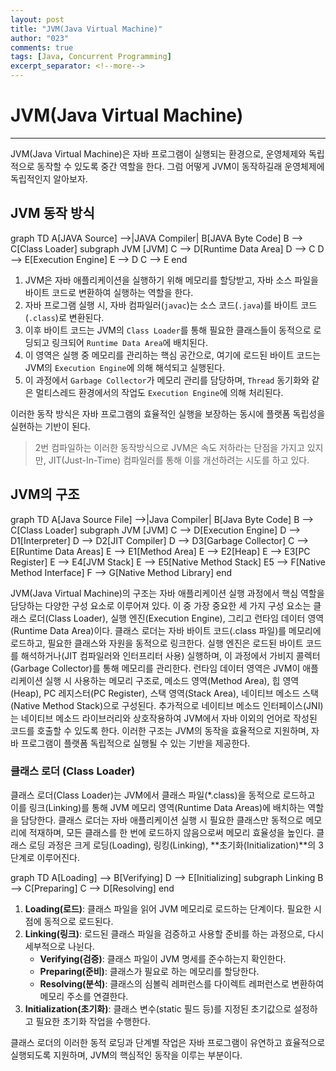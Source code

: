 ```yaml
---
layout: post
title: "JVM(Java Virtual Machine)"
author: "023"
comments: true
tags: [Java, Concurrent Programming]
excerpt_separator: <!--more-->
---
```


# JVM(Java Virtual Machine)

<hr>

JVM(Java Virtual Machine)은 자바 프로그램이 실행되는 환경으로, 운영체제와 독립적으로 동작할 수 있도록 중간 역할을 한다.
그럼 어떻게 JVM이 동작하길래 운영체제에 독립적인지 알아보자.

## JVM 동작 방식

<div class="mermaid">
graph TD
    A[JAVA Source] -->|JAVA Compiler| B[JAVA Byte Code]
    B --> C[Class Loader]
    subgraph JVM [JVM]
        C --> D[Runtime Data Area]
        D --> C
        D --> E[Execution Engine]
        E --> D
        C --> E
    end
</div>

1. JVM은 자바 애플리케이션을 실행하기 위해 메모리를 할당받고, 자바 소스 파일을 바이트 코드로 변환하여 실행하는 역할을 한다.
2. 자바 프로그램 실행 시, 자바 컴파일러(`javac`)는 소스 코드(`.java`)를 바이트 코드(`.class`)로 변환된다.
3. 이후 바이트 코드는 JVM의 `Class Loader`를 통해 필요한 클래스들이 동적으로 로딩되고 링크되어 `Runtime Data Area`에 배치된다.
4. 이 영역은 실행 중 메모리를 관리하는 핵심 공간으로, 여기에 로드된 바이트 코드는 JVM의 `Execution Engine`에 의해 해석되고 실행된다.
5. 이 과정에서 `Garbage Collector`가 메모리 관리를 담당하며, `Thread` 동기화와 같은 멀티스레드 환경에서의 작업도 `Execution Engine`에 의해 처리된다.

이러한 동작 방식은 자바 프로그램의 효율적인 실행을 보장하는 동시에 플랫폼 독립성을 실현하는 기반이 된다.
> 2번 컴파일하는 이러한 동작방식으로 JVM은 속도 저하라는 단점을 가지고 있지만, JIT(Just-In-Time) 컴파일러를 통해 이를 개선하려는 시도를 하고 있다.

## JVM의 구조

<div class="mermaid"> 
graph TD
A[Java Source File] -->|Java Compiler| B[Java Byte Code]
B --> C[Class Loader]
    subgraph JVM [JVM]
        C --> D[Execution Engine]
        D --> D1[Interpreter]
        D --> D2[JIT Compiler]
        D --> D3[Garbage Collector]
        C --> E[Runtime Data Areas]
        E --> E1[Method Area]
        E --> E2[Heap]
        E --> E3[PC Register]
        E --> E4[JVM Stack]
        E --> E5[Native Method Stack] 
        E5 --> F[Native Method Interface]
        F --> G[Native Method Library]
    end
</div>

JVM(Java Virtual Machine)의 구조는 자바 애플리케이션 실행 과정에서 핵심 역할을 담당하는 다양한 구성 요소로 이루어져 있다.
이 중 가장 중요한 세 가지 구성 요소는 클래스 로더(Class Loader), 실행 엔진(Execution Engine), 그리고 런타임 데이터 영역(Runtime Data Area)이다.
클래스 로더는 자바 바이트 코드(.class 파일)를 메모리에 로드하고, 필요한 클래스와 자원을 동적으로 링크한다.
실행 엔진은 로드된 바이트 코드를 해석하거나(JIT 컴파일러와 인터프리터 사용) 실행하며, 이 과정에서 가비지 콜렉터(Garbage Collector)를 통해 메모리를 관리한다.
런타임 데이터 영역은 JVM이 애플리케이션 실행 시 사용하는 메모리 구조로, 메소드 영역(Method Area), 힙 영역(Heap), PC 레지스터(PC Register), 스택 영역(Stack Area), 네이티브 메소드 스택(Native Method Stack)으로 구성된다.
추가적으로 네이티브 메소드 인터페이스(JNI)는 네이티브 메소드 라이브러리와 상호작용하여 JVM에서 자바 이외의 언어로 작성된 코드를 호출할 수 있도록 한다.
이러한 구조는 JVM의 동작을 효율적으로 지원하며, 자바 프로그램이 플랫폼 독립적으로 실행될 수 있는 기반을 제공한다.

### 클래스 로더 (Class Loader)

클래스 로더(Class Loader)는 JVM에서 클래스 파일(*.class)을 동적으로 로드하고 이를 링크(Linking)를 통해 JVM 메모리 영역(Runtime Data Areas)에 배치하는 역할을 담당한다.
클래스 로더는 자바 애플리케이션 실행 시 필요한 클래스만 동적으로 메모리에 적재하며, 모든 클래스를 한 번에 로드하지 않음으로써 메모리 효율성을 높인다.
클래스 로딩 과정은 크게 로딩(Loading), 링킹(Linking), **초기화(Initialization)**의 3단계로 이루어진다.

<div class="mermaid">
graph TD
    A[Loading] --> B[Verifying]
    D --> E[Initializing]
    subgraph Linking
        B --> C[Preparing]
    C --> D[Resolving]
    end
</div>

1. **Loading(로드)**: 클래스 파일을 읽어 JVM 메모리로 로드하는 단계이다. 필요한 시점에 동적으로 로드된다.
2. **Linking(링크)**: 로드된 클래스 파일을 검증하고 사용할 준비를 하는 과정으로, 다시 세부적으로 나뉜다.
    - **Verifying(검증)**: 클래스 파일이 JVM 명세를 준수하는지 확인한다.
    - **Preparing(준비)**: 클래스가 필요로 하는 메모리를 할당한다.
    - **Resolving(분석)**: 클래스의 심볼릭 레퍼런스를 다이렉트 레퍼런스로 변환하여 메모리 주소를 연결한다.
3. **Initialization(초기화)**: 클래스 변수(static 필드 등)를 지정된 초기값으로 설정하고 필요한 초기화 작업을 수행한다.

클래스 로더의 이러한 동적 로딩과 단계별 작업은 자바 프로그램이 유연하고 효율적으로 실행되도록 지원하며, JVM의 핵심적인 동작을 이루는 부분이다.